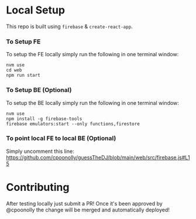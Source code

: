 # Local Setup

This repo is built using `firebase` & `create-react-app`.


### To Setup FE

To setup the FE locally simply run the following in one terminal window:

```
nvm use
cd web
npm run start
```

### To Setup BE (Optional)

To setup the BE locally simply run the following in one terminal window:

```
nvm use
npm install -g firebase-tools
firebase emulators:start --only functions,firestore
```

### To point local FE to local BE (Optional)
Simply uncomment this line:
https://github.com/cpoonolly/guessTheDJ/blob/main/web/src/firebase.js#L15


# Contributing

After testing locally just submit a PR! Once it's been approved by @cpoonolly the change will be merged and automatically deployed!
